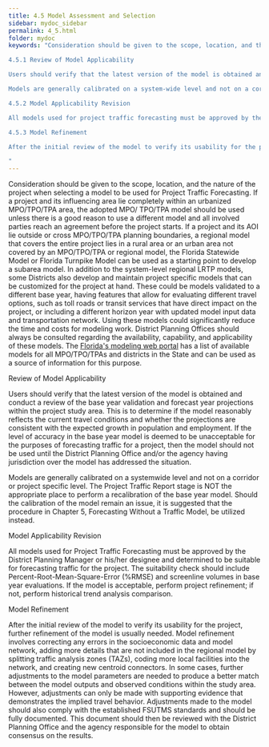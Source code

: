 ```yaml
---
title: 4.5 Model Assessment and Selection
sidebar: mydoc_sidebar
permalink: 4_5.html
folder: mydoc
keywords: "Consideration should be given to the scope, location, and the nature of the project when selecting a model to be used for project traffic forecasting. If a project and its influencing area lie completely within an urbanized MPO/TPO/TPA area, the adopted MPO/TPO/TPA model should be used unless there is a good reason to use a different model and all involved parties reach an agreement before the project starts. If a project and its AOI lie outside or cross MPO/TPO/TPA planning boundaries, a regional model that covers the entire project area should be used. If a project lies in a rural area or an urban area not covered by an MPO/TPO/TPA or regional model, the Florida Statewide Model or Florida Turnpike Model can be used as a starting point to develop a subarea model. In addition to the system-level regional LRTP models, some districts also develop and maintain project specific models that can be customized for the project at hand. These could be models validated to a different base year, having features that allow for evaluating different travel options such as toll roads or transit services that have direct impact on the project, or including a different horizon year with updated model input data and transportation network. Using these models could significantly reduce the time and costs for modeling work. District Planning Offices should always be consulted regarding the availability, capability, and applicability of these models. The Florida’s modeling web portal has a list of available models for all MPO/TPO/TPAs and districts in the state and can be used as a source of information for this purpose.

4.5.1 Review of Model Applicability

Users should verify that the latest version of the model is obtained and conduct a review of the base year validation and forecast year projections within the project study area. This is to determine if the model reasonably reflects the current travel conditions and whether the projections are consistent with the expected growth in population and employment. If the level of accuracy in the base year model is deemed to be unacceptable for the purposes of forecasting traffic for a project, then the model should not be used until the District Planning Office and/or the agency having jurisdiction over the model has addressed the situation.

Models are generally calibrated on a system-wide level and not on a corridor or project specific level. The Project Traffic Report stage is NOT the appropriate place to perform a recalibration of the base year model. Should the calibration of the model remain an issue, it is suggested that the procedure in Chapter 5 for Forecasting Without a Traffic Model be followed instead.

4.5.2 Model Applicability Revision

All models used for project traffic forecasting must be approved by the District Planning Manager or his/her designee and determined to be suitable for forecasting traffic for the project. The suitability check should include Percent-Root-Mean-Square-Error (%RMSE) and screenline volumes in base year evaluations. If the model is acceptable, perform project refinement. If not, perform historical trend analysis comparison.

4.5.3 Model Refinement

After the initial review of the model to verify its usability for the project, further refinement of the model is usually needed. Model refinement involves correcting any errors in the socioeconomic data and model network, adding more details that are not included in the regional model by splitting traffic analysis zones (TAZs), coding more local facilities into the network, and creating new centroid connectors. In some cases, further adjustments to the model parameters are needed to produce a better match between the model outputs and observed conditions within the study area. However, adjustments can only be made with supporting evidence that demonstrates the implied travel behavior. Adjustments made to the model should also comply with the established FSUTMS standards and should be fully documented. This document should then be reviewed with the District Planning Office and the agency responsible for the model to obtain consensus on the results.

"
---
```


<style>
  div{text-align: justify;}
 
</style>

Consideration should be given to the scope, location, and the nature of the project
when selecting a model to be used for Project Traffic Forecasting. If a project and its
influencing area lie completely within an urbanized MPO/TPO/TPA area, the adopted MPO/
TPO/TPA model should be used unless there is a good reason to use a different model and all
involved parties reach an agreement before the project starts. If a project and its AOI lie outside
or cross MPO/TPO/TPA planning boundaries, a regional model that covers the entire project lies in a
rural area or an urban area not covered by an MPO/TPO/TPA or regional model, the Florida Statewide
Model or Florida Turnpike Model can be used as a starting point to develop a subarea model. In
addition to the system-level regional LRTP models, some Districts also develop and maintain project
specific models that can be customized for the project at hand. These could be models validated to
a different base year, having features that allow for evaluating different travel options, such as toll
roads or transit services that have direct impact on the project, or including a different horizon year
with updated model input data and transportation network. Using these models could significantly
reduce the time and costs for modeling work. District Planning Offices should always be consulted
regarding the availability, capability, and applicability of these models. The <a href="http://www.fsutmsonline.net/index.php/model_pages/model_pages/" target="_blank">Florida's modeling web portal</a> has a list of available models for all MPO/TPO/TPAs and districts in the State and can be used as a source of information for this purpose.

<span class="subtitle-3" data-chapter="4.5">Review of Model Applicability</span>

Users should verify that the latest version of the model is obtained and conduct a review of the base
year validation and forecast year projections within the project study area. This is to determine if the
model reasonably reflects the current travel conditions and whether the projections are consistent
with the expected growth in population and employment. If the level of accuracy in the base year
model is deemed to be unacceptable for the purposes of forecasting traffic for a project, then the
model should not be used until the District Planning Office and/or the agency having jurisdiction
over the model has addressed the situation.

Models are generally calibrated on a systemwide level and not on a corridor or project specific level.
The Project Traffic Report stage is NOT the appropriate place to perform a recalibration of the base
year model. Should the calibration of the model remain an issue, it is suggested that the procedure
in Chapter 5, Forecasting Without a Traffic Model, be utilized instead.

<span class="subtitle-3" data-chapter="4.5">Model Applicability Revision</span>

All models used for Project Traffic Forecasting must be approved by the District Planning Manager or
his/her designee and determined to be suitable for forecasting traffic for the project. The suitability
check should include Percent-Root-Mean-Square-Error (%RMSE) and screenline volumes in base
year evaluations. If the model is acceptable, perform project refinement; if not, perform historical
trend analysis comparison.

<span class="subtitle-3" data-chapter="4.5">Model Refinement</span>

After the initial review of the model to verify its usability for the project, further refinement of the
model is usually needed. Model refinement involves correcting any errors in the socioeconomic
data and model network, adding more details that are not included in the regional model by
splitting traffic analysis zones (TAZs), coding more local facilities into the network, and creating
new centroid connectors. In some cases, further adjustments to the model parameters are needed
to produce a better match between the model outputs and observed conditions within the study
area. However, adjustments can only be made with supporting evidence that demonstrates the implied travel behavior. Adjustments made to the model should also comply with the established
FSUTMS standards and should be fully documented. This document should then be reviewed with
the District Planning Office and the agency responsible for the model to obtain consensus on the
results.













